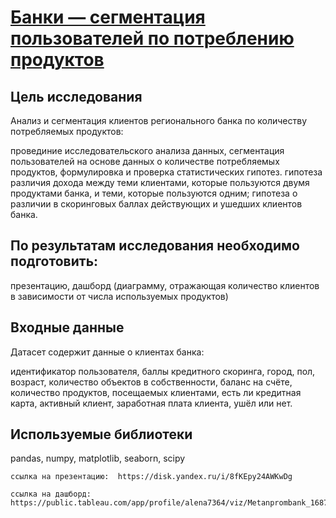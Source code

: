 # [Банки — сегментация пользователей по потреблению продуктов](https://github.com/Alena181/segmention_of_customers_banks/blob/b29104bf45bf24c8f27ba8813706c7d251d7924e/11.%20segmention_of_customers_banks.ipynb)

## Цель исследования
Анализ и сегментация клиентов регионального банка по количеству потребляемых продуктов:

провединие исследовательского анализа данных,
сегментация пользователей на основе данных о количестве потребляемых продуктов,
формулировка и проверка статистических гипотез.
гипотеза различия дохода между теми клиентами, которые пользуются двумя продуктами банка, и теми, которые пользуются одним;
гипотеза о различии в скоринговых баллах действующих и ушедших клиентов банка.

## По результатам исследования необходимо подготовить:

презентацию,
дашборд (диаграмму, отражающая количество клиентов в зависимости от числа используемых продуктов)

## Входные данные
Датасет содержит данные о клиентах банка:

идентификатор пользователя,
баллы кредитного скоринга,
город,
пол,
возраст,
количество объектов в собственности,
баланс на счёте,
количество продуктов, посещаемых клиентами,
есть ли кредитная карта,
активный клиент,
заработная плата клиента,
ушёл или нет.

## Используемые библиотеки
pandas, numpy, matplotlib, seaborn, scipy


    ссылка на презентацию:  https://disk.yandex.ru/i/8fKEpy24AWKwDg
    
    ссылка на дашборд:
    https://public.tableau.com/app/profile/alena7364/viz/Metanprombank_16876382399490/Dashboard2

